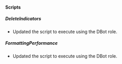 
#### Scripts
##### DeleteIndicators
- Updated the script to execute using the DBot role.
##### FormattingPerformance
- Updated the script to execute using the DBot role.

